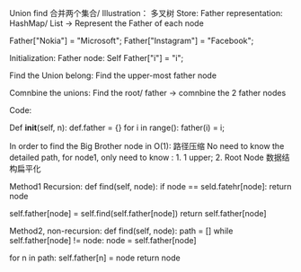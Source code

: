 Union find 
合并两个集合/ 
Illustration： 多叉树
Store: 
  Father representation: HashMap/ List -> Represent the Father of each node 
  
  Father["Nokia"] = "Microsoft";
  Father["Instagram"] = "Facebook";
  
Initialization: 
  Father node: Self
  Father["i"] = "i";

Find the Union belong: 
  Find the upper-most father node 

Comnbine the unions: 
  Find the root/ father -> comnbine the 2 father nodes 
  
Code: 
 
 Def __init__(self, n): 
  def.father = {}
  for i in range():
    father(i) = i;
    
In order to find the Big Brother node in O(1): 
 路径压缩
 No need to know the detailed path, for node1, only need to know : 1. 1 upper; 2. Root Node 
 数据结构扁平化
 

Method1 Recursion: 
def find(self, node): 
  if node == seld.fatehr[node]: 
    return node 
  
  self.father[node] = self.find(self.father[node])
  return self.father[node]
  
Method2, non-recursion: 
def find(self, node): 
  path = []
  while self.father[node] != node:
    node = self.father[node]
    
  for n in path: 
    self.father[n] = node
  return node 
  
